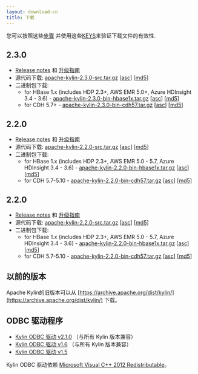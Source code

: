 ```yaml
---
layout: download-cn
title: 下载
---
```


您可以按照这些[步骤](https://www.apache.org/info/verification.html) 并使用这些[KEYS](http://kylin.apache.org/KEYS)来验证下载文件的有效性.

## 2.3.0

- [Release notes](/docs23/release_notes.html) 和 [升级指南](/docs23/howto/howto_upgrade.html)
- 源代码下载: [apache-kylin-2.3.0-src.tar.gz](http://www.apache.org/dyn/closer.cgi/kylin/apache-kylin-2.3.0/apache-kylin-2.3.0-src.tar.gz) \[[asc](https://dist.apache.org/repos/dist/release/kylin/apache-kylin-2.3.0/apache-kylin-2.3.0-src.tar.gz.asc)\] \[[md5](https://dist.apache.org/repos/dist/release/kylin/apache-kylin-2.3.0/apache-kylin-2.3.0-src.tar.gz.md5)\]
- 二进制包下载:
  - for HBase 1.x (includes HDP 2.3+, AWS EMR 5.0+, Azure HDInsight 3.4 - 3.6) - [apache-kylin-2.3.0-bin-hbase1x.tar.gz](http://www.apache.org/dyn/closer.cgi/kylin/apache-kylin-2.3.0/apache-kylin-2.3.0-hbase1x-bin.tar.gz) \[[asc](https://dist.apache.org/repos/dist/release/kylin/apache-kylin-2.3.0/apache-kylin-2.3.0-hbase1x-bin.tar.gz.asc)\] \[[md5](https://dist.apache.org/repos/dist/release/kylin/apache-kylin-2.3.0/apache-kylin-2.3.0-hbase1x-bin.tar.gz.md5)\]
  - for CDH 5.7+ - [apache-kylin-2.3.0-bin-cdh57.tar.gz](http://www.apache.org/dyn/closer.cgi/kylin/apache-kylin-2.3.0/apache-kylin-2.3.0-cdh57-bin.tar.gz) \[[asc](https://dist.apache.org/repos/dist/release/kylin/apache-kylin-2.3.0/apache-kylin-2.3.0-cdh57-bin.tar.gz.asc)\] \[[md5](https://dist.apache.org/repos/dist/release/kylin/apache-kylin-2.3.0/apache-kylin-2.3.0-cdh57-bin.tar.gz.md5)\]

## 2.2.0

- [Release notes](/docs21/release_notes.html) 和 [升级指南](/docs20/howto/howto_upgrade.html) 
- 源代码下载: [apache-kylin-2.2.0-src.tar.gz](http://www.apache.org/dyn/closer.cgi/kylin/apache-kylin-2.2.0/apache-kylin-2.2.0-src.tar.gz) \[[asc](https://dist.apache.org/repos/dist/release/kylin/apache-kylin-2.2.0/apache-kylin-2.2.0-src.tar.gz.asc)\] \[[md5](https://dist.apache.org/repos/dist/release/kylin/apache-kylin-2.2.0/apache-kylin-2.2.0-src.tar.gz.md5)\]
- 二进制包下载:
  - for HBase 1.x (includes HDP 2.3+, AWS EMR 5.0 - 5.7, Azure HDInsight 3.4 - 3.6) - [apache-kylin-2.2.0-bin-hbase1x.tar.gz](http://www.apache.org/dyn/closer.cgi/kylin/apache-kylin-2.2.0/apache-kylin-2.2.0-bin-hbase1x.tar.gz) \[[asc](https://dist.apache.org/repos/dist/release/kylin/apache-kylin-2.2.0/apache-kylin-2.2.0-bin-hbase1x.tar.gz.asc)\] \[[md5](https://dist.apache.org/repos/dist/release/kylin/apache-kylin-2.2.0/apache-kylin-2.2.0-bin-hbase1x.tar.gz.md5)\]
  - for CDH 5.7-5.10 - [apache-kylin-2.2.0-bin-cdh57.tar.gz](http://www.apache.org/dyn/closer.cgi/kylin/apache-kylin-2.2.0/apache-kylin-2.2.0-bin-cdh57.tar.gz) \[[asc](https://dist.apache.org/repos/dist/release/kylin/apache-kylin-2.2.0/apache-kylin-2.2.0-bin-cdh57.tar.gz.asc)\] \[[md5](https://dist.apache.org/repos/dist/release/kylin/apache-kylin-2.2.0/apache-kylin-2.2.0-bin-cdh57.tar.gz.md5)\]

## 2.2.0

- [Release notes](/docs21/release_notes.html) 和 [升级指南](/docs20/howto/howto_upgrade.html) 
- 源代码下载: [apache-kylin-2.2.0-src.tar.gz](http://www.apache.org/dyn/closer.cgi/kylin/apache-kylin-2.2.0/apache-kylin-2.2.0-src.tar.gz) \[[asc](https://dist.apache.org/repos/dist/release/kylin/apache-kylin-2.2.0/apache-kylin-2.2.0-src.tar.gz.asc)\] \[[md5](https://dist.apache.org/repos/dist/release/kylin/apache-kylin-2.2.0/apache-kylin-2.2.0-src.tar.gz.md5)\]
- 二进制包下载:
  - for HBase 1.x (includes HDP 2.3+, AWS EMR 5.0 - 5.7, Azure HDInsight 3.4 - 3.6) - [apache-kylin-2.2.0-bin-hbase1x.tar.gz](http://www.apache.org/dyn/closer.cgi/kylin/apache-kylin-2.2.0/apache-kylin-2.2.0-bin-hbase1x.tar.gz) \[[asc](https://dist.apache.org/repos/dist/release/kylin/apache-kylin-2.2.0/apache-kylin-2.2.0-bin-hbase1x.tar.gz.asc)\] \[[md5](https://dist.apache.org/repos/dist/release/kylin/apache-kylin-2.2.0/apache-kylin-2.2.0-bin-hbase1x.tar.gz.md5)\]
  - for CDH 5.7-5.10 - [apache-kylin-2.2.0-bin-cdh57.tar.gz](http://www.apache.org/dyn/closer.cgi/kylin/apache-kylin-2.2.0/apache-kylin-2.2.0-bin-cdh57.tar.gz) \[[asc](https://dist.apache.org/repos/dist/release/kylin/apache-kylin-2.2.0/apache-kylin-2.2.0-bin-cdh57.tar.gz.asc)\] \[[md5](https://dist.apache.org/repos/dist/release/kylin/apache-kylin-2.2.0/apache-kylin-2.2.0-bin-cdh57.tar.gz.md5)\]

## 以前的版本  
Apache Kylin的旧版本可以从 [https://archive.apache.org/dist/kylin/](https://archive.apache.org/dist/kylin/) 下载。

## ODBC 驱动程序
* [Kylin ODBC 驱动 v2.1.0](http://kylin.apache.org/download/KylinODBCDriver-2.1.0.zip)  （与所有 Kylin 版本兼容）
* [Kylin ODBC 驱动 v1.6](http://kylin.apache.org/download/KylinODBCDriver-1.6.zip)  （与所有 Kylin 版本兼容）
* [Kylin ODBC 驱动 v1.5](http://kylin.apache.org/download/KylinODBCDriver-1.5.zip) 

Kylin ODBC 驱动依赖 [Microsoft Visual C++ 2012 Redistributable](http://www.microsoft.com/en-us/download/details.aspx?id=30679)。
